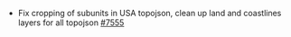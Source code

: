  - Fix cropping of subunits in USA topojson, clean up land and coastlines layers for all topojson [#7555](https://github.com/plotly/plotly.js/pull/7555)
